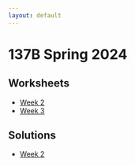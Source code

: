 ```yaml
---
layout: default
---
```

# 137B Spring 2024
## Worksheets
* [Week 2](https://jacoberl.github.io/assets/137b-Sp24/week-2-worksheet.pdf)
* [Week 3](https://jacoberl.github.io/assets/137b-Sp24/week-3-worksheet.pdf)

## Solutions
* [Week 2](https://jacoberl.github.io/assets/137b-Sp24/week-2-worksheet-solutions.pdf)
